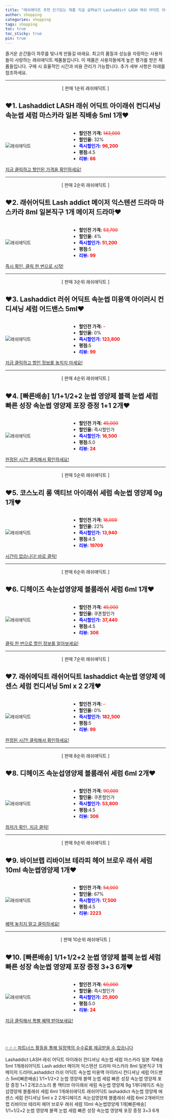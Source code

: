 ```yaml
---
title: "래쉬애딕트 추천 인기있는 제품 지금 살펴보기 Lashaddict LASH 래쉬 어딕트 아이래쉬"
author: shopping
categories: shopping
tags: shopping
toc: true
toc_sticky: true
pin: true
---
```

즐거운 순간들이 하루를 빛나게 만들길 바래요. 최고의 품질과 성능을 자랑하는 사용자들이 사랑하는 래쉬애딕트 제품들입니다. 이 제품은 사용자들에게 높은 평가를 받은 제품들입니다. 구매 시 효율적인 시간과 비용 관리가 가능합니다. 추가 세부 사항은 아래를 참조하세요.

---
<p class="toplist" style="margin: 0 auto; display: block; width: fit-content;">[ 판매 1순위 래쉬애딕트 ]</p>

<h2><strong>❤️1. Lashaddict LASH 래쉬 어딕트 아이래쉬 컨디셔닝 속눈썹 세럼 마스카라 일본 직배송 5ml 1개❤️</strong></h2>

<div style="display: flex; align-items: center;">
    <div style="flex: 0.4;">
        <img src="https://thumbnail7.coupangcdn.com/thumbnails/remote/230x230ex/image/vendor_inventory/c24a/0c6998d78abd21f6774b8ee2771065808300be00a812a044e665e2821763.jpg" alt="래쉬애딕트" style="max-width: 100%;">
    </div>
    <div style="flex: 0.6; margin-left: 10px;">
        <ul>
            <li><strong>할인전 가격:</strong> <del style="color: red;">143,000</del></li>
            <li><strong>할인율:</strong> 32%</li>
            <li><span style='color:blue'><strong>즉시할인가:</strong></span> <span style='color:red'><strong>96,200</strong></span></li>
            <li><strong>평점:</strong>4.5</li>
            <li><span style='color:blue'><strong>리뷰:</strong></span> <span style='color:red'><strong>66</strong></span></li>
        </ul>
    </div>
</div>
<div class="center">
    <a href="https://selin100587001.github.io?lptag=AF9450613&subid=githubio&pageKey=6734994453&traceid=V0-153&itemId=15703252579&vendorItemId=83607735329" class="myButton">
        지금 클릭하고 할인된 가격을 확인하세요!
    </a>
</div>


---
<p class="toplist" style="margin: 0 auto; display: block; width: fit-content;">[ 판매 2순위 래쉬애딕트 ]</p>

<h2><strong>❤️2. 래쉬어딕트 Lash addict 메이저 익스텐션 드라마 마스카라 8ml 일본직구 1개 메이저 드라마❤️</strong></h2>

<div style="display: flex; align-items: center;">
    <div style="flex: 0.4;">
        <img src="https://thumbnail9.coupangcdn.com/thumbnails/remote/230x230ex/image/vendor_inventory/eb95/151c43712c0447a7132e1e8d3b50f9ab0921f6f08515c3d15e807f8915eb.jpg" alt="래쉬애딕트" style="max-width: 100%;">
    </div>
    <div style="flex: 0.6; margin-left: 10px;">
        <ul>
            <li><strong>할인전 가격:</strong> <del style="color: red;">53,700</del></li>
            <li><strong>할인율:</strong> 4%</li>
            <li><span style='color:blue'><strong>즉시할인가:</strong></span> <span style='color:red'><strong>51,200</strong></span></li>
            <li><strong>평점:</strong>5</li>
            <li><span style='color:blue'><strong>리뷰:</strong></span> <span style='color:red'><strong>99</strong></span></li>
        </ul>
    </div>
</div>
<div class="center">
    <a href="https://selin100587001.github.io?lptag=AF9450613&subid=githubio&pageKey=7870561475&traceid=V0-153&itemId=21499411487&vendorItemId=88553033293" class="myButton">
        즉시 확인, 클릭 한 번으로 시작!
    </a>
</div>


---
<p class="toplist" style="margin: 0 auto; display: block; width: fit-content;">[ 판매 3순위 래쉬애딕트 ]</p>

<h2><strong>❤️3. Lashaddict 러쉬 어딕트 속눈썹 미용액 아이러시 컨디셔닝 세럼 어드밴스 5ml❤️</strong></h2>

<div style="display: flex; align-items: center;">
    <div style="flex: 0.4;">
        <img src="https://thumbnail9.coupangcdn.com/thumbnails/remote/230x230ex/image/vendor_inventory/e902/569fcedb3ef72ba9f9f85eeedf415820d3a2e8bd6eb0c9e130327571f700.jpg" alt="래쉬애딕트" style="max-width: 100%;">
    </div>
    <div style="flex: 0.6; margin-left: 10px;">
        <ul>
            <li><strong>할인전 가격:</strong> <del style="color: red;">-</del></li>
            <li><strong>할인율:</strong> 0%</li>
            <li><span style='color:blue'><strong>즉시할인가:</strong></span> <span style='color:red'><strong>123,800</strong></span></li>
            <li><strong>평점:</strong>5</li>
            <li><span style='color:blue'><strong>리뷰:</strong></span> <span style='color:red'><strong>99</strong></span></li>
        </ul>
    </div>
</div>
<div class="center">
    <a href="https://selin100587001.github.io?lptag=AF9450613&subid=githubio&pageKey=8138088658&traceid=V0-153&itemId=23119578432&vendorItemId=90808924537" class="myButton">
        지금 클릭하고 할인 정보를 놓치지 마세요!
    </a>
</div>


---
<p class="toplist" style="margin: 0 auto; display: block; width: fit-content;">[ 판매 4순위 래쉬애딕트 ]</p>

<h2><strong>❤️4. [빠른배송] 1/1+1/2+2 눈썹 영양제 블랙 눈썹 세럼 빠른 성장 속눈썹 영양제 포장 증정 1+1 2개❤️</strong></h2>

<div style="display: flex; align-items: center;">
    <div style="flex: 0.4;">
        <img src="https://thumbnail9.coupangcdn.com/thumbnails/remote/230x230ex/image/vendor_inventory/db44/e733dc7dc1699865bf7adc2c23f53ace450594bd0d73c6f1a373149455fc.jpg" alt="래쉬애딕트" style="max-width: 100%;">
    </div>
    <div style="flex: 0.6; margin-left: 10px;">
        <ul>
            <li><strong>할인전 가격:</strong> <del style="color: red;">45,000</del></li>
            <li><strong>할인율:</strong> 즉시할인가</li>
            <li><span style='color:blue'><strong>즉시할인가:</strong></span> <span style='color:red'><strong>16,500</strong></span></li>
            <li><strong>평점:</strong>5.0</li>
            <li><span style='color:blue'><strong>리뷰:</strong></span> <span style='color:red'><strong>24</strong></span></li>
        </ul>
    </div>
</div>
<div class="center">
    <a href="https://selin100587001.github.io?lptag=AF9450613&subid=githubio&pageKey=8061384839&traceid=V0-153&itemId=22648756617&vendorItemId=90151279127" class="myButton">
        한정된 시간! 클릭해서 확인하세요!
    </a>
</div>


---
<p class="toplist" style="margin: 0 auto; display: block; width: fit-content;">[ 판매 5순위 래쉬애딕트 ]</p>

<h2><strong>❤️5. 코스노리 롱 액티브 아이래쉬 세럼 속눈썹 영양제 9g 1개❤️</strong></h2>

<div style="display: flex; align-items: center;">
    <div style="flex: 0.4;">
        <img src="https://thumbnail7.coupangcdn.com/thumbnails/remote/230x230ex/image/retail/images/1750647867004800-654a5b00-59db-4aa9-8799-3c90eaa802b1.jpg" alt="래쉬애딕트" style="max-width: 100%;">
    </div>
    <div style="flex: 0.6; margin-left: 10px;">
        <ul>
            <li><strong>할인전 가격:</strong> <del style="color: red;">18,000</del></li>
            <li><strong>할인율:</strong> 22%</li>
            <li><span style='color:blue'><strong>즉시할인가:</strong></span> <span style='color:red'><strong>13,940</strong></span></li>
            <li><strong>평점:</strong>4.5</li>
            <li><span style='color:blue'><strong>리뷰:</strong></span> <span style='color:red'><strong>19709</strong></span></li>
        </ul>
    </div>
</div>
<div class="center">
    <a href="https://selin100587001.github.io?lptag=AF9450613&subid=githubio&pageKey=1923522275&traceid=V0-153&itemId=3265782060&vendorItemId=71252821068" class="myButton">
        시간이 없습니다! 바로 클릭!
    </a>
</div>


---
<p class="toplist" style="margin: 0 auto; display: block; width: fit-content;">[ 판매 6순위 래쉬애딕트 ]</p>

<h2><strong>❤️6. 디헤이즈 속눈섭영양제 블룸래쉬 세럼 6ml 1개❤️</strong></h2>

<div style="display: flex; align-items: center;">
    <div style="flex: 0.4;">
        <img src="https://thumbnail8.coupangcdn.com/thumbnails/remote/230x230ex/image/vendor_inventory/bac4/52e50d5d74f68fc56e06e6c2f85d0c5cd74a8791ded58a0847827d2a06a6.jpg" alt="래쉬애딕트" style="max-width: 100%;">
    </div>
    <div style="flex: 0.6; margin-left: 10px;">
        <ul>
            <li><strong>할인전 가격:</strong> <del style="color: red;">45,000</del></li>
            <li><strong>할인율:</strong> 쿠폰할인가</li>
            <li><span style='color:blue'><strong>즉시할인가:</strong></span> <span style='color:red'><strong>37,440</strong></span></li>
            <li><strong>평점:</strong>4.5</li>
            <li><span style='color:blue'><strong>리뷰:</strong></span> <span style='color:red'><strong>306</strong></span></li>
        </ul>
    </div>
</div>
<div class="center">
    <a href="https://selin100587001.github.io?lptag=AF9450613&subid=githubio&pageKey=7783508824&traceid=V0-153&itemId=21041573202&vendorItemId=85917418520" class="myButton">
        클릭 한 번으로 할인 정보를 알아보세요!
    </a>
</div>


---
<p class="toplist" style="margin: 0 auto; display: block; width: fit-content;">[ 판매 7순위 래쉬애딕트 ]</p>

<h2><strong>❤️7. 래쉬에딕트 래쉬어딕트 lashaddict 속눈썹 영양제 에센스 세럼 컨디셔닝 5ml x 2 2개❤️</strong></h2>

<div style="display: flex; align-items: center;">
    <div style="flex: 0.4;">
        <img src="https://thumbnail8.coupangcdn.com/thumbnails/remote/230x230ex/image/vendor_inventory/b01d/03c579670492d11b51e6536537098b7da0b098a3baac7301821e11a76d4e.jpg" alt="래쉬애딕트" style="max-width: 100%;">
    </div>
    <div style="flex: 0.6; margin-left: 10px;">
        <ul>
            <li><strong>할인전 가격:</strong> <del style="color: red;">-</del></li>
            <li><strong>할인율:</strong> 0%</li>
            <li><span style='color:blue'><strong>즉시할인가:</strong></span> <span style='color:red'><strong>182,500</strong></span></li>
            <li><strong>평점:</strong>5</li>
            <li><span style='color:blue'><strong>리뷰:</strong></span> <span style='color:red'><strong>99</strong></span></li>
        </ul>
    </div>
</div>
<div class="center">
    <a href="https://selin100587001.github.io?lptag=AF9450613&subid=githubio&pageKey=8208528241&traceid=V0-153&itemId=23561299325&vendorItemId=90587283036" class="myButton">
        한정된 시간! 클릭해서 확인하세요!
    </a>
</div>


---
<p class="toplist" style="margin: 0 auto; display: block; width: fit-content;">[ 판매 8순위 래쉬애딕트 ]</p>

<h2><strong>❤️8. 디헤이즈 속눈섭영양제 블룸래쉬 세럼 6ml 2개❤️</strong></h2>

<div style="display: flex; align-items: center;">
    <div style="flex: 0.4;">
        <img src="https://thumbnail8.coupangcdn.com/thumbnails/remote/230x230ex/image/vendor_inventory/bac4/52e50d5d74f68fc56e06e6c2f85d0c5cd74a8791ded58a0847827d2a06a6.jpg" alt="래쉬애딕트" style="max-width: 100%;">
    </div>
    <div style="flex: 0.6; margin-left: 10px;">
        <ul>
            <li><strong>할인전 가격:</strong> <del style="color: red;">90,000</del></li>
            <li><strong>할인율:</strong> 쿠폰할인가</li>
            <li><span style='color:blue'><strong>즉시할인가:</strong></span> <span style='color:red'><strong>53,800</strong></span></li>
            <li><strong>평점:</strong>4.5</li>
            <li><span style='color:blue'><strong>리뷰:</strong></span> <span style='color:red'><strong>306</strong></span></li>
        </ul>
    </div>
</div>
<div class="center">
    <a href="https://selin100587001.github.io?lptag=AF9450613&subid=githubio&pageKey=7783508824&traceid=V0-153&itemId=13129666518&vendorItemId=85917418504" class="myButton">
        최저가 확인, 지금 클릭!
    </a>
</div>


---
<p class="toplist" style="margin: 0 auto; display: block; width: fit-content;">[ 판매 9순위 래쉬애딕트 ]</p>

<h2><strong>❤️9. 바이브랩 리바이브 테라피 헤어 브로우 래쉬 세럼 10ml 속눈썹영양제 1개❤️</strong></h2>

<div style="display: flex; align-items: center;">
    <div style="flex: 0.4;">
        <img src="https://thumbnail10.coupangcdn.com/thumbnails/remote/230x230ex/image/vendor_inventory/aeba/dbae86efb81ab4156df327295c18560b7a3d61c22d5533c0da83da0cf916.jpg" alt="래쉬애딕트" style="max-width: 100%;">
    </div>
    <div style="flex: 0.6; margin-left: 10px;">
        <ul>
            <li><strong>할인전 가격:</strong> <del style="color: red;">54,000</del></li>
            <li><strong>할인율:</strong> 67%</li>
            <li><span style='color:blue'><strong>즉시할인가:</strong></span> <span style='color:red'><strong>17,500</strong></span></li>
            <li><strong>평점:</strong>4.5</li>
            <li><span style='color:blue'><strong>리뷰:</strong></span> <span style='color:red'><strong>2223</strong></span></li>
        </ul>
    </div>
</div>
<div class="center">
    <a href="https://selin100587001.github.io?lptag=AF9450613&subid=githubio&pageKey=7292095428&traceid=V0-153&itemId=21113859977&vendorItemId=86894142270" class="myButton">
        혜택 놓치지 말고 클릭하세요!
    </a>
</div>


---
<p class="toplist" style="margin: 0 auto; display: block; width: fit-content;">[ 판매 10순위 래쉬애딕트 ]</p>

<h2><strong>❤️10. [빠른배송] 1/1+1/2+2 눈썹 영양제 블랙 눈썹 세럼 빠른 성장 속눈썹 영양제 포장 증정 3+3 6개❤️</strong></h2>

<div style="display: flex; align-items: center;">
    <div style="flex: 0.4;">
        <img src="https://thumbnail9.coupangcdn.com/thumbnails/remote/230x230ex/image/vendor_inventory/db44/e733dc7dc1699865bf7adc2c23f53ace450594bd0d73c6f1a373149455fc.jpg" alt="래쉬애딕트" style="max-width: 100%;">
    </div>
    <div style="flex: 0.6; margin-left: 10px;">
        <ul>
            <li><strong>할인전 가격:</strong> <del style="color: red;">60,000</del></li>
            <li><strong>할인율:</strong> 즉시할인가</li>
            <li><span style='color:blue'><strong>즉시할인가:</strong></span> <span style='color:red'><strong>25,800</strong></span></li>
            <li><strong>평점:</strong>5.0</li>
            <li><span style='color:blue'><strong>리뷰:</strong></span> <span style='color:red'><strong>24</strong></span></li>
        </ul>
    </div>
</div>
<div class="center">
    <a href="https://selin100587001.github.io?lptag=AF9450613&subid=githubio&pageKey=8061384839&traceid=V0-153&itemId=22648756629&vendorItemId=90151279142" class="myButton">
        지금 클릭해서 특별 혜택 받아보세요!
    </a>
</div>

<br><br><br>[💦 💦 💦 파트너스 활동을 통해 일정액의 수수료를 제공받을 수 있습니다](https://link.coupang.com/a/bcpT2c)<br><br>Lashaddict LASH 래쉬 어딕트 아이래쉬 컨디셔닝 속눈썹 세럼 마스카라 일본 직배송 5ml 1개래쉬어딕트 Lash addict 메이저 익스텐션 드라마 마스카라 8ml 일본직구 1개 메이저 드라마Lashaddict 러쉬 어딕트 속눈썹 미용액 아이러시 컨디셔닝 세럼 어드밴스 5ml[빠른배송] 1/1+1/2+2 눈썹 영양제 블랙 눈썹 세럼 빠른 성장 속눈썹 영양제 포장 증정 1+1 2개코스노리 롱 액티브 아이래쉬 세럼 속눈썹 영양제 9g 1개디헤이즈 속눈섭영양제 블룸래쉬 세럼 6ml 1개래쉬에딕트 래쉬어딕트 lashaddict 속눈썹 영양제 에센스 세럼 컨디셔닝 5ml x 2 2개디헤이즈 속눈섭영양제 블룸래쉬 세럼 6ml 2개바이브랩 리바이브 테라피 헤어 브로우 래쉬 세럼 10ml 속눈썹영양제 1개[빠른배송] 1/1+1/2+2 눈썹 영양제 블랙 눈썹 세럼 빠른 성장 속눈썹 영양제 포장 증정 3+3 6개